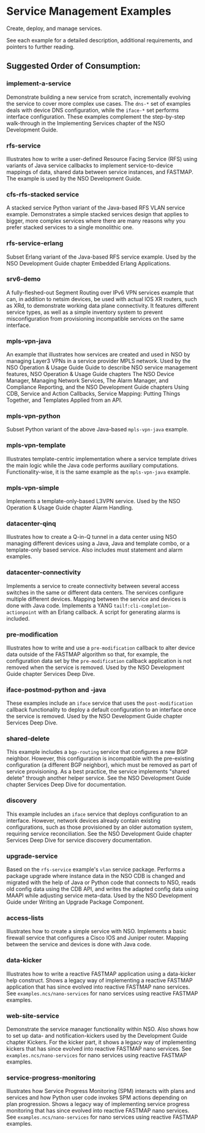 Service Management Examples
===========================

Create, deploy, and manage services.

See each example for a detailed description, additional requirements, and
pointers to further reading.

Suggested Order of Consumption:
-------------------------------

### implement-a-service
Demonstrate building a new service from scratch, incrementally evolving the
service to cover more complex use cases. The `dns-*` set of examples deals with
device DNS configuration, while the `iface-*` set performs interface
configuration. These examples complement the step-by-step walk-through in the
Implementing Services chapter of the NSO Development Guide.

### rfs-service
Illustrates how to write a user-defined Resource Facing Service (RFS) using
variants of Java service callbacks to implement service-to-device mappings of
data, shared data between service instances, and FASTMAP. The example is used
by the NSO Development Guide.

### cfs-rfs-stacked service
A stacked service Python variant of the Java-based RFS VLAN service example.
Demonstrates a simple stacked services design that applies to bigger,
more complex services where there are many reasons why you prefer stacked
services to a single monolithic one.

### rfs-service-erlang
Subset Erlang variant of the Java-based RFS service example. Used by the NSO
Development Guide chapter Embedded Erlang Applications.

### srv6-demo
A fully-fleshed-out Segment Routing over IPv6 VPN services example that can,
in addition to netsim devices, be used with actual IOS XR routers, such as
XRd, to demonstrate working data plane connectivity. It features different
service types, as well as a simple inventory system to prevent misconfiguration
from provisioning incompatible services on the same interface.

### mpls-vpn-java
An example that illustrates how services are created and used in NSO by
managing Layer3 VPNs in a service provider MPLS network. Used by the NSO
Operation & Usage Guide Guide to describe NSO service management features, NSO
Operation & Usage Guide chapters The NSO Device Manager, Managing Network
Services, The Alarm Manager, and Compliance Reporting, and the
NSO Development Guide chapters Using CDB, Service and Action Callbacks, Service
Mapping: Putting Things Together, and Templates Applied from an API.

### mpls-vpn-python
Subset Python variant of the above Java-based `mpls-vpn-java` example.

### mpls-vpn-template
Illustrates template-centric implementation where a service template drives the
main logic while the Java code performs auxiliary computations.
Functionality-wise, it is the same example as the `mpls-vpn-java` example.

### mpls-vpn-simple
Implements a template-only-based L3VPN service. Used by the NSO Operation &
Usage Guide chapter Alarm Handling.

### datacenter-qinq
Illustrates how to create a Q-in-Q tunnel in a data center using NSO managing
different devices using a Java, Java and template combo, or a template-only
based service. Also includes must statement and alarm examples.

### datacenter-connectivity
Implements a service to create connectivity between several access switches in
the same or different data centers. The services configure multiple different
devices. Mapping between the service and devices is done with Java code.
Implements a YANG `tailf:cli-completion-actionpoint` with an Erlang callback. A
script for generating alarms is included.

### pre-modification
Illustrates how to write and use a `pre-modification` callback to alter device
data outside of the FASTMAP algorithm so that, for example, the configuration
data set by the `pre-modification` callback application is not removed when the
service is removed. Used by the NSO Development Guide chapter Services Deep
Dive.

### iface-postmod-python and -java
These examples include an `iface` service that uses the `post-modification`
callback functionality to deploy a default configuration to an interface once
the service is removed. Used by the NSO Development Guide chapter Services Deep 
Dive.

### shared-delete
This example includes a `bgp-routing` service that configures a new BGP
neighbor. However, this configuration is incompatible with the pre-existing
configuration (a different BGP neighbor), which must be removed as part of
service provisioning. As a best practice, the service implements "shared
delete" through another helper service. See the NSO Development Guide chapter
Services Deep Dive for documentation.

### discovery
This example includes an `iface` service that deploys configuration to an
interface. However, network devices already contain existing configurations,
such as those provisioned by an older automation system, requiring service
reconciliation. See the NSO Development Guide chapter Services Deep Dive for
service discovery documentation.

### upgrade-service
Based on the `rfs-service` example's `vlan` service package. Performs a package
upgrade where instance data in the NSO CDB is changed and migrated with the
help of Java or Python code that connects to NSO, reads old config data using
the CDB API, and writes the adapted config data using MAAPI while adjusting
service meta-data. Used by the NSO Development Guide under Writing an Upgrade
Package Component.

### access-lists
Illustrates how to create a simple service with NSO. Implements a basic
firewall service that configures a Cisco IOS and Juniper router. Mapping
between the service and devices is done with Java code.

### data-kicker
Illustrates how to write a reactive FASTMAP application using a data-kicker
help construct. Shows a legacy way of implementing a reactive FASTMAP
application that has since evolved into reactive FASTMAP nano services. See
`examples.ncs/nano-services` for nano services using reactive FASTMAP examples.

### web-site-service
Demonstrate the service manager functionality within NSO. Also shows how to set
up data- and notification-kickers used by the Development Guide chapter
Kickers. For the kicker part, it shows a legacy way of implementing kickers
that has since evolved into reactive FASTMAP nano services. See
`examples.ncs/nano-services` for nano services using reactive FASTMAP examples.

### service-progress-monitoring
Illustrates how Service Progress Monitoring (SPM) interacts with plans and
services and how Python user code invokes SPM actions depending on plan
progression. Shows a legacy way of implementing service progress monitoring
that has since evolved into reactive FASTMAP nano services. See
`examples.ncs/nano-services` for nano services using reactive FASTMAP examples.
